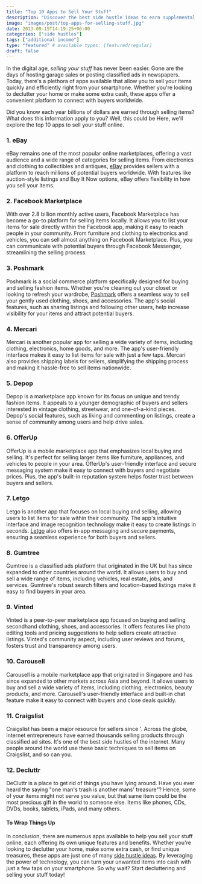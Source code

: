 ```yaml
---
title: "Top 10 Apps to Sell Your Stuff"
description: "Discover the best side hustle ideas to earn supplemental income from home today. Find easy ways to earn extra cash and boost your income."
image: "images/post/top-apps-for-selling-stuff.jpg"
date: 2013-09-15T14:19:25+06:00
categories: ["side hustles"]
tags: ["additional income"]
type: "featured" # available types: [featured/regular]
draft: false
---
```


In the digital age, _selling your stuff_ has never been easier. Gone are the days of hosting garage sales or posting classified ads in newspapers. Today, there's a plethora of apps available that allow you to sell your items quickly and efficiently right from your smartphone. Whether you're looking to declutter your home or make some extra cash, these apps offer a convenient platform to connect with buyers worldwide.

Did you know each year billions of dollars are earned through selling items? What does this information apply to you? Well, this could be Here, we'll explore the top 10 apps to sell your stuff online.

### 1. eBay

eBay remains one of the most popular online marketplaces, offering a vast audience and a wide range of categories for selling items. From electronics and clothing to collectibles and antiques, [eBay](https://ebay.com) provides sellers with a platform to reach millions of potential buyers worldwide. With features like auction-style listings and Buy It Now options, eBay offers flexibility in how you sell your items.

### 2. Facebook Marketplace

With over 2.8 billion monthly active users, Facebook Marketplace has become a go-to platform for selling items locally. It allows you to list your items for sale directly within the Facebook app, making it easy to reach people in your community. From furniture and clothing to electronics and vehicles, you can sell almost anything on Facebook Marketplace. Plus, you can communicate with potential buyers through Facebook Messenger, streamlining the selling process.

### 3. Poshmark

Poshmark is a social commerce platform specifically designed for buying and selling fashion items. Whether you're cleaning out your closet or looking to refresh your wardrobe, [Poshmark](https://poshmark.com) offers a seamless way to sell your gently used clothing, shoes, and accessories. The app's social features, such as sharing listings and following other users, help increase visibility for your items and attract potential buyers.

### 4. Mercari

Mercari is another popular app for selling a wide variety of items, including clothing, electronics, home goods, and more. The app's user-friendly interface makes it easy to list items for sale with just a few taps. Mercari also provides shipping labels for sellers, simplifying the shipping process and making it hassle-free to sell items nationwide.

### 5. Depop

Depop is a marketplace app known for its focus on unique and trendy fashion items. It appeals to a younger demographic of buyers and sellers interested in vintage clothing, streetwear, and one-of-a-kind pieces. Depop's social features, such as liking and commenting on listings, create a sense of community among users and help drive sales.

### 6. OfferUp

OfferUp is a mobile marketplace app that emphasizes local buying and selling. It's perfect for selling larger items like furniture, appliances, and vehicles to people in your area. OfferUp's user-friendly interface and secure messaging system make it easy to connect with buyers and negotiate prices. Plus, the app's built-in reputation system helps foster trust between buyers and sellers.

### 7. Letgo

Letgo is another app that focuses on local buying and selling, allowing users to list items for sale within their community. The app's intuitive interface and image recognition technology make it easy to create listings in seconds. [Letgo](https://letgo.com) also offers in-app messaging and secure payments, ensuring a seamless experience for both buyers and sellers.

### 8. Gumtree

Gumtree is a classified ads platform that originated in the UK but has since expanded to other countries around the world. It allows users to buy and sell a wide range of items, including vehicles, real estate, jobs, and services. Gumtree's robust search filters and location-based listings make it easy to find buyers in your area.

### 9. Vinted

Vinted is a peer-to-peer marketplace app focused on buying and selling secondhand clothing, shoes, and accessories. It offers features like photo editing tools and pricing suggestions to help sellers create attractive listings. Vinted's community aspect, including user reviews and forums, fosters trust and transparency among users.

### 10. Carousell

Carousell is a mobile marketplace app that originated in Singapore and has since expanded to other markets across Asia and beyond. It allows users to buy and sell a wide variety of items, including clothing, electronics, beauty products, and more. Carousell's user-friendly interface and built-in chat feature make it easy to connect with buyers and close deals quickly.

### 11. Craigslist

Craigslist has been a major resource for sellers since '. Across the globe, internet entrepreneurs have earned thousands selling products through classified ad sites. It's one of the best side hustles of the internet. Many people around the world use these basic techniques to sell items on Craigslist, and so can you.

### 12. Decluttr

DeCluttr is a place to get rid of things you have lying around. Have you ever heard the saying "one man's trash is another mans' treasure"? Hence, some of your items might not serve you value, but that same item could be the most precious gift in the world to someone else. Items like phones, CDs, DVDs, books, tablets, iPads, and many others.

#### To Wrap Things Up

In conclusion, there are numerous apps available to help you sell your stuff online, each offering its own unique features and benefits. Whether you're looking to declutter your home, make some extra cash, or find unique treasures, these apps are just one of many [side hustle ideas](/blog/creative-side-hustles). By leveraging the power of technology, you can turn your unwanted items into cash with just a few taps on your smartphone. So why wait? Start decluttering and selling your stuff today!
